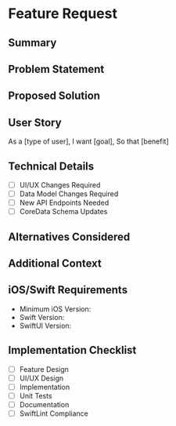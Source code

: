 # Feature Request

## Summary
<!-- Provide a brief summary of the feature you'd like to see added -->

## Problem Statement
<!-- Describe the problem this feature would solve -->

## Proposed Solution
<!-- Describe your proposed solution -->

## User Story
<!-- How would this feature be used? -->
As a [type of user],
I want [goal],
So that [benefit]

## Technical Details
<!-- If applicable, provide technical implementation details -->
- [ ] UI/UX Changes Required
- [ ] Data Model Changes Required
- [ ] New API Endpoints Needed
- [ ] CoreData Schema Updates

## Alternatives Considered
<!-- What alternatives have you considered? -->

## Additional Context
<!-- Add any other context, screenshots, or examples about the feature request here -->

## iOS/Swift Requirements
<!-- Specify if this requires specific iOS/Swift versions -->
- Minimum iOS Version:
- Swift Version:
- SwiftUI Version:

## Implementation Checklist
- [ ] Feature Design
- [ ] UI/UX Design
- [ ] Implementation
- [ ] Unit Tests
- [ ] Documentation
- [ ] SwiftLint Compliance